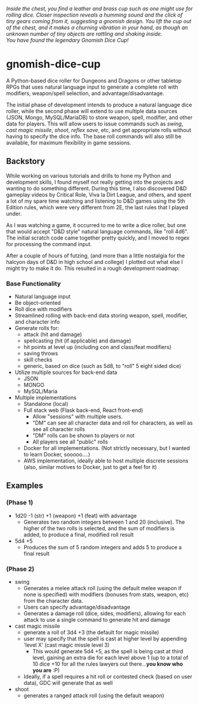 *Inside the chest, you find a leather and brass cup such as one might use for rolling dice.  Closer inspection reveals a humming sound and the click of tiny gears coming from it, suggesting a gnomish design.  You lift the cup out of the chest, and it makes a churning vibration in your hand, as though an unknown number of tiny objects are rattling and shaking inside.  
You have found the legendary Gnomish Dice Cup!*




# gnomish-dice-cup
A Python-based dice roller for Dungeons and Dragons or other tabletop RPGs that uses natural language input to generate a complete roll with modifiers, weapon/spell selection, and advantage/disadvantage.

The initial phase of development intends to produce a natural language dice roller, while the second phase will extend to use multiple data sources (JSON, Mongo, MySQL/MariaDB) to store weapon, spell, modifier, and other data for players.
This will allow users to issue commands such as *swing*, *cast magic missile*, *shoot*, *reflex save*, etc, and get appropriate rolls without having to specify the dice info.  The base roll commands will also still be available, for maximum flexibility in game sessions.

## Backstory
While working on various tutorials and drills to hone my Python and development skills, I found myself not really getting into the projects and wanting to do something different.
During this time, I also discovered D&D gameplay videos by Critical Role, Viva la Dirt League, and others, and spent a lot of my spare time watching and listening to D&D games using the 5th Edition rules, which were very different from 2E, the last rules that I played under.


As I was watching a game, it occurred to me to write a dice roller, but one that would accept "D&D style" natural language commands, like "roll 4d6".
The initial scratch code came together pretty quickly, and I moved to regex for processing the command input.

After a couple of hours of futzing, (and more than a little nostalgia for the halcyon days of D&D in high school and college) I plotted out what else I might try to make it do.  This resulted in a rough development roadmap:

### Base Functionality
* Natural language input
* Be object-oriented
* Roll dice with modifiers
* Streamlined rolling with back-end data storing weapon, spell, modifier, and character info
* Generate rolls for:
  * attack (hit and damage)
  * spellcasting (hit (if applicable) and damage)
  * hit points at level up (including con and class/feat modifiers)
  * saving throws
  * skill checks
  * generic, based on dice (such as 5d8, to "roll" 5 eight sided dice)
* Utilize multiple sources for back-end data
  * JSON
  * MONGO
  * MySQL/Maria
* Multiple implementations
  * Standalone (local)
  * Full stack web (Flask back-end, React front-end)
    * Allow "sessions" with multiple users.
    * "DM" can see all character data and roll for characters, as well as see all character rolls
    * "DM" rolls can be shown to players or not
    * All players see all "public" rolls
  * Docker for all implementations.  (Not strictly necessary, but I wanted to learn Docker, sooooo....)
  * AWS implementation, ideally able to host multiple discrete sessions (also, similar motives to Docker, just to get a feel for it)



## Examples
### (Phase 1)
* 1d20 -1 (str) +1 (weapon) +1 (feat) with advantage
  * Generates two random integers between 1 and 20 (inclusive).  The higher of the two rolls is selected, and the sum of modifiers is added, to produce a final, modified roll result 
* 5d4 +5
  * Produces the sum of 5 random integers and adds 5 to produce a final result


### (Phase 2)
* swing
  * Generates a melee attack roll (using the default melee weapon if none is specified) with modifiers (bonuses from stats, weapon, etc) from the character data.
  * Users can specify advantage/disadvantage
  * Generates a damage roll (dice, sides, modifiers), allowing for each attack to use a single command to generate hit and damage
* cast magic missile
  * generate a roll of 3d4 +3 (the default for magic missile)
  * user may specify that the spell is cast at higher level by appending 'level X' (cast magic missle level 3)
    * This would generate 5d4 +5, as the spell is being cast at third level, gaining an extra die for each level above 1 (up to a total of 10 dice +10 for all the rules lawyers out there...**you know who you are** :P)
  * Ideally, if a spell requires a hit roll or contested check (based on user data), GDC will generate that as well
* shoot
  * generates a ranged attack roll (using the default weapon)
  